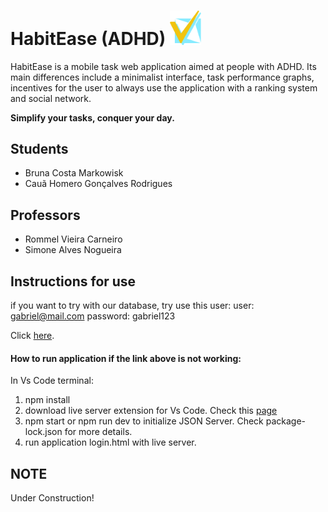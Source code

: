 # HabitEase (ADHD) <img src="codigo/public/assets/images/logo_HabitEase.svg" width="50">


HabitEase is a mobile task web application aimed at people with ADHD. Its main differences include a minimalist interface, task performance graphs, incentives for the user to always use the application with a ranking system and social network.

**Simplify your tasks, conquer your day.**

## Students

* Bruna Costa Markowisk
* Cauã Homero Gonçalves Rodrigues

  

## Professors

* Rommel Vieira Carneiro
* Simone Alves Nogueira

## Instructions for use

if you want to try with our database, try use this user:
user: gabriel@mail.com
password: gabriel123
 
Click [here](https://plf-es-2024-1-ti1-0385100-inclusao-de.onrender.com/view/login.html).

#### How to run application if the link above is not working:
In Vs Code terminal:
1. npm install
2. download live server extension for Vs Code. Check this [page](https://github.com/ritwickdey/vscode-live-server-plus-plus)
3. npm start or npm run dev to initialize JSON Server. Check package-lock.json for more details.
4. run application login.html with live server.

## NOTE

Under Construction!









